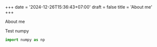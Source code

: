 +++
date = '2024-12-26T15:36:43+07:00'
draft = false
title = 'About me'
+++

About me

Test numpy

```python
import numpy as np
```
